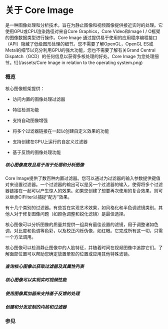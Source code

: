 # 关于 Core Image

是一种图像处理和分析技术，旨在为静止图像和视频图像提供接近实时的处理。它使用GPU或CPU渲染路径对来自Core Graphics，Core Video和Image I / O框架的图像数据类型进行操作。Core Image 通过提供易于使用的应用程序编程接口（API）隐藏了低级图形处理的细节。您不需要了解OpenGL，Op​​enGL ES或Metal的细节以充分利用GPU的强大功能，您也不需要了解有关Grand Central Dispatch（GCD）的任何信息以获得多核处理的好处。Core Image 为您处理细节。![](/assets/Core Image in relation to the operating system.png)

### 概览

核心图像框架提供：

* 访问内置的图像处理过滤器
* 特征检测功能

* 支持自动图像增强

* 将多个过滤器链接在一起以创建自定义效果的功能

* 支持创建在GPU上运行的自定义过滤器

* 基于反馈的图像处理功能

##### 核心图像高效且易于用于处理和分析图像

Core Image提供了数百种内置过滤器。您可以通过为过滤器的输入参数提供键值对来设置过滤器。一个过滤器的输出可以是另一个过滤器的输入，使得将多个过滤器链接在一起可以产生惊人的效果。如果您创建了想要再次使用的复合效果，则可以继承CIFilter以捕捉“配方”效果。

有十几个类别的过滤器。有些旨在实现艺术效果，如风格化和半色调滤镜类别。其他人对于修复图像问题（如颜色调整和锐化滤镜）是最佳选择。

核心图像可以分析图像的质量并提供一组具有最佳设置的滤镜，用于调整诸如色调，对比度和色调等色彩，以及校正闪烁伪像，如红眼。它完成所有这一切，只需一个方法调用。

核心图像可以检测静止图像中的人脸特征，并随着时间在视频图像中追踪它们。了解面部位置可以帮助您确定放置晕影的位置或应用其他特殊滤镜。

##### 查询核心图像以获取过滤器及其属性列表



##### 核心图像可以实现实时视频性能

##### 使用图像累加器来支持基于反馈的处理

##### 创建和分发定制的内核和过滤器

### 参见



